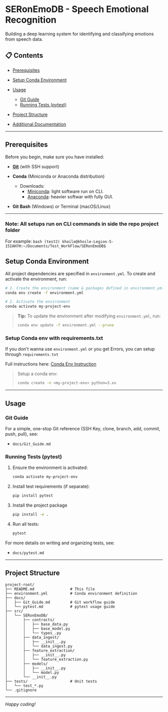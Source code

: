 # SERonEmoDB - Speech Emotional Recognition

Building a deep learning system for identifying and classifying emotions from speech data.


## 📋 Contents

* [Prerequisites](#prerequisites)
* [Setup Conda Environment](#setup-conda-environment)
* [Usage](#usage)

  * [Git Guide](#git-guide)
  * [Running Tests (pytest)](#running-tests-pytest)
* [Project Structure](#project-structure)
* [Additional Documentation](#additional-documentation)

---

## Prerequisites

Before you begin, make sure you have installed:

* **[Git](https://git-scm.com/)** (with SSH support)
* **Conda** (Miniconda or Anaconda distribution)

  * Downloads: 
    * [Miniconda](https://docs.conda.io/en/latest/miniconda.html): light software run on CLI.
    * [Anaconda](https://www.anaconda.com/download): heavier softwar with fully GUI.
* **Git Bash** (Windows) or Terminal (macOS/Linux)

---

### Note: All setups run on CLI commands in side the repo project folder
For example:
    ```bash
    (test2) khoile@khoile-Legion-5-15IAH7H:~/Documents/Test_WorkFlow/SERonEmoDB$
    ```

## Setup Conda Environment

All project dependencies are specified in `environment.yml`. To create and activate the environment, run:

```bash
# 1. Create the environment (name & packages defined in environment.yml)
conda env create -f environment.yml

# 2. Activate the environment
conda activate my-project-env
```

> **Tip:** To update the environment after modifying `environment.yml`, run:
>
> ```bash
> conda env update -f environment.yml --prune
> ```

### Setup Conda env with requirements.txt

If you don't wanna use `environment.yml` or you get Errors, you can setup through `requirements.txt`

Full instructions here: [Conda Env Instruction](https://docs.conda.io/projects/conda/en/latest/user-guide/tasks/manage-environments.html)

> Setup a conda env:
> ```bash
> conda create -n <my-project-env> python=3.xx
> ```

---

## Usage

### Git Guide

For a simple, one-stop Git reference (SSH Key, clone, branch, add, commit, push, pull), see:

* `docs/Git_Guide.md`

### Running Tests (pytest)

1. Ensure the environment is activated:

   ```bash
   conda activate my-project-env
   ```
2. Install test requirements (if separate):

   ```bash
   pip install pytest
   ```
3. Install the project package
    ```bash
    pip install -e . 
    ```
4. Run all tests:

   ```bash
   pytest
   ```

For more details on writing and organizing tests, see:

* `docs/pytest.md`

---

## Project Structure

```text
project-root/
├── README.md                # This file
├── environment.yml          # Conda environment definition
├── docs/
│   ├── Git_Guide.md         # Git workflow guide
│   └── pytest.md            # pytest usage guide
├── src/
│   └── SERonEmoDB/
│       ├── contracts/
│       │   ├── base_data.py
│       │   ├── base_model.py
│       │   └── types_.py
│       ├── data_ingest/
│       │   ├── __init__.py
│       │   └── data_ingest.py
│       ├── feature_extraction/
│       │   ├── __init__.py
│       │   └── feature_extraction.py
│       ├── models/
│       │   ├── __init__.py
│       │   └── model.py
│       └── __init__.py
├── tests/                   # Unit tests
│   └── test_*.py
└── .gitignore
```

---

*Happy coding!*
